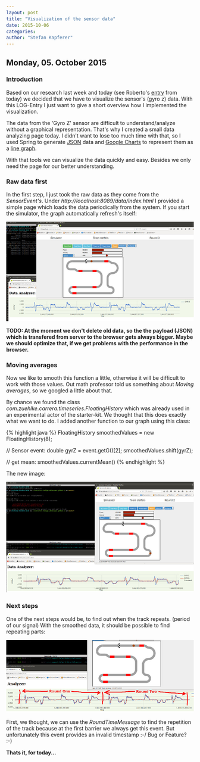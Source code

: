 ```yaml
---
layout: post
title: "Visualization of the sensor data"
date: 2015-10-06
categories:
author: "Stefan Kapferer"
---
```

## Monday, 05. October 2015

### Introduction
Based on our research last week and today (see Roberto's [entry](http://hsr-challp1-whitespace.github.io/2015/10/05/research-cont.html) from today) we decided 
that we have to visualize the sensor's (gyro z) data. With this LOG-Entry I just want to give a short overview how I implemented the visualization.

The data from the 'Gyro Z' sensor are difficult to understand/analyze without a graphical representation. 
That's why I created a small data analyzing page today. I didn't want to lose too much time with that, 
so I used Spring to generate [JSON](https://de.wikipedia.org/wiki/JavaScript_Object_Notation) data and [Google Charts](https://developers.google.com/chart/) 
to represent them as a [line graph](https://developers.google.com/chart/interactive/docs/gallery/linechart).

With that tools we can visualize the data quickly and easy. Besides we only need the page for our better understanding.

### Raw data first

In the first step, I just took the raw data as they come from the *SensorEvent's*. Under *http://localhost:8089/data/index.html* I provided 
a simple page which loads the data periodically from the system. If you start the simulator, the graph automatically refresh's itself:

![Data Analyzer - Raw data](/media/data-analyzer_screenshot-01.jpg "Data Analyzer - Raw data")

**TODO: At the moment we don't delete old data, so the the payload (JSON) which is transfered from server to the browser gets always bigger. Maybe we should optimize that, 
if we get problems with the performance in the browser.**

### Moving averages

Now we like to smooth this function a little, otherwise it will be difficult to work with those values. 
Out math professor told us something about *Moving averages*, so we googled a little about that. 

By chance we found the class *com.zuehlke.carrera.timeseries.FloatingHistory* which was already used in an experimental actor of the
starter-kit. We thought that this does exactly what we want to do. I added another function to our graph using this class:

{% highlight java %}
FloatingHistory smoothedValues = new FloatingHistory(8);

// Sensor event:
double gyrZ = event.getG()[2];
smoothedValues.shift(gyrZ);

// get mean:
smoothedValues.currentMean()
{% endhighlight %}

The new image:

![Data Analyzer - smoothed data](/media/data-analyzer_screenshot-02.jpg "Data Analyzer - smoothed data")

### Next steps

One of the next steps would be, to find out when the track repeats. (period of our signal) 
With the smoothed data, it should be possible to find repeating parts:

![Data Analyzer - signal repeats](/media/data-analyzer_screenshot-03.jpg "Data Analyzer - signal repeats")

First, we thought, we can use the *RoundTimeMessage* to find the repetition of the track because at the
first barrier we always get this event. But unfortunately this event provides an invalid timestamp :-/ Bug or Feature? :-)

**Thats it, for today...**



